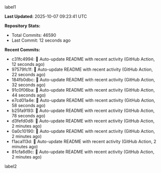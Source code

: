 
label1 
<!-- ACTIVITY_START -->
**Last Updated:** 2025-10-07 09:23:41 UTC

**Repository Stats:**
- Total Commits: 46590
- Last Commit: 12 seconds ago

**Recent Commits:**
- c31fc4994: 🤖 Auto-update README with recent activity (GitHub Action, 12 seconds ago)
- 97579fc1f: 🤖 Auto-update README with recent activity (GitHub Action, 22 seconds ago)
- 184fb0dbc: 🤖 Auto-update README with recent activity (GitHub Action, 32 seconds ago)
- 91c0f06ba: 🤖 Auto-update README with recent activity (GitHub Action, 44 seconds ago)
- e7cd01a4e: 🤖 Auto-update README with recent activity (GitHub Action, 58 seconds ago)
- b25fa9193: 🤖 Auto-update README with recent activity (GitHub Action, 78 seconds ago)
- d3fefd0d8: 🤖 Auto-update README with recent activity (GitHub Action, 2 minutes ago)
- 0a0c10190: 🤖 Auto-update README with recent activity (GitHub Action, 2 minutes ago)
- f1aca113d: 🤖 Auto-update README with recent activity (GitHub Action, 2 minutes ago)
- 81cfa6d9c: 🤖 Auto-update README with recent activity (GitHub Action, 2 minutes ago)
<!-- ACTIVITY_END -->

label2
